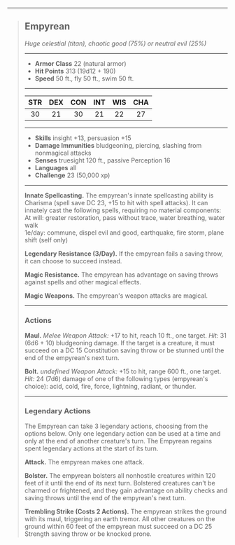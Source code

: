 ***
> ## Empyrean
> *Huge celestial (titan), chaotic good (75%) or neutral evil (25%)*
> 
> ***
> 
> - **Armor Class** 22 (natural armor)
> - **Hit Points** 313 (19d12 + 190)
> - **Speed** 50 ft., fly 50 ft., swim 50 ft.
> 
> ***
> 
> |STR|DEX|CON|INT|WIS|CHA|
> |:---:|:---:|:---:|:---:|:---:|:---:|
> |30|21|30|21|22|27|
> 
> ***
> 
> - **Skills** insight +13, persuasion +15
> - **Damage Immunities** bludgeoning, piercing, slashing from nonmagical attacks
> - **Senses** truesight 120 ft., passive Perception 16
> - **Languages** all
> - **Challenge** 23 (50,000 xp)
> 
> ***
> 
> **Innate Spellcasting.** The empyrean's innate spellcasting ability is Charisma (spell save DC 23, +15 to hit with spell attacks). It can innately cast the following spells, requiring no material components:  
> At will: greater restoration, pass without trace, water breathing, water walk  
> 1e/day: commune, dispel evil and good, earthquake, fire storm, plane shift (self only)
> 
> **Legendary Resistance (3/Day).** If the empyrean fails a saving throw, it can choose to succeed instead.
> 
> **Magic Resistance.** The empyrean has advantage on saving throws against spells and other magical effects.
> 
> **Magic Weapons.** The empyrean's weapon attacks are magical.
> 
> ***
> 
> ### Actions
> **Maul.** *Melee Weapon Attack:* +17 to hit, reach 10 ft., one target. *Hit:* 31 (6d6 + 10) bludgeoning damage. If the target is a creature, it must succeed on a DC 15 Constitution saving throw or be stunned until the end of the empyrean's next turn.
> 
> **Bolt.** *undefined Weapon Attack:* +15 to hit, range 600 ft., one target. *Hit:* 24 (7d6) damage of one of the following types (empyrean's choice): acid, cold, fire, force, lightning, radiant, or thunder.
> 
> ***
> 
> ### Legendary Actions
> The Empyrean can take 3 legendary actions, choosing from the options below. Only one legendary action can be used at a time and only at the end of another creature's turn. The Empyrean regains spent legendary actions at the start of its turn.
> 
> **Attack.** The empyrean makes one attack.
> 
> **Bolster.** The empyrean bolsters all nonhostile creatures within 120 feet of it until the end of its next turn. Bolstered creatures can't be charmed or frightened, and they gain advantage on ability checks and saving throws until the end of the empyrean's next turn.
> 
> **Trembling Strike (Costs 2 Actions).** The empyrean strikes the ground with its maul, triggering an earth tremor. All other creatures on the ground within 60 feet of the empyrean must succeed on a DC 25 Strength saving throw or be knocked prone.